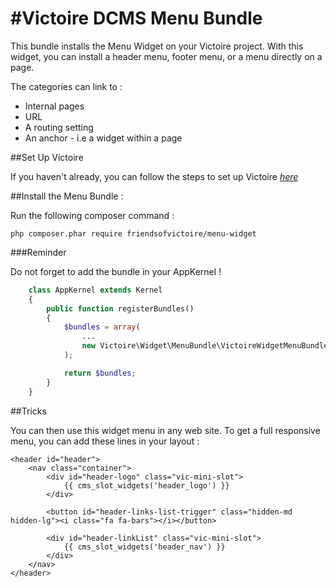 #Victoire DCMS Menu Bundle
============

This bundle installs the Menu Widget on your Victoire project.
With this widget, you can install a header menu, footer menu, or a menu directly on a page.

The categories can link to :

* Internal pages
* URL
* A routing setting
* An anchor - i.e a widget within a page

##Set Up Victoire

If you haven't already, you can follow the steps to set up Victoire *[here](https://github.com/Victoire/victoire/blob/master/setup.md)*

##Install the Menu Bundle :

Run the following composer command :

    php composer.phar require friendsofvictoire/menu-widget

###Reminder

Do not forget to add the bundle in your AppKernel !

```php
    class AppKernel extends Kernel
    {
        public function registerBundles()
        {
            $bundles = array(
                ...
                new Victoire\Widget\MenuBundle\VictoireWidgetMenuBundle(),
            );

            return $bundles;
        }
    }
```
##Tricks

You can then use this widget menu in any web site. To get a full responsive menu, you can add these lines in your layout :

    <header id="header">
        <nav class="container">
            <div id="header-logo" class="vic-mini-slot">
                {{ cms_slot_widgets('header_logo') }}
            </div>

            <button id="header-links-list-trigger" class="hidden-md hidden-lg"><i class="fa fa-bars"></i></button>

            <div id="header-linkList" class="vic-mini-slot">
                {{ cms_slot_widgets('header_nav') }}
            </div>
        </nav>
    </header>
